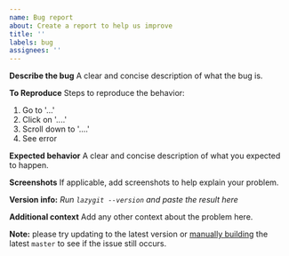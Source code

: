 ```yaml
---
name: Bug report
about: Create a report to help us improve
title: ''
labels: bug
assignees: ''
---
```


**Describe the bug**
A clear and concise description of what the bug is.

**To Reproduce**
Steps to reproduce the behavior:

1. Go to '...'
2. Click on '....'
3. Scroll down to '....'
4. See error

**Expected behavior**
A clear and concise description of what you expected to happen.

**Screenshots**
If applicable, add screenshots to help explain your problem.

**Version info:**
_Run `lazygit --version` and paste the result here_

**Additional context**
Add any other context about the problem here.

**Note:** please try updating to the latest version or [manually building](https://github.com/jesseduffield/lazygit/#manual) the latest `master` to see if the issue still occurs.
